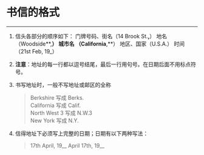 # 	书信的格式
--------------------------------

1. 信头各部分的顺序如下：
    门牌号码、街名（14 Brook St.**,**）
	地名（Woodside**,**）
	城市名 （California**,**）
	地区、国家（U.S.A.）
	时间（21st Feb, 19_）    
    
2. **注意**：地址的每一行都以逗号结尾，最后一行用句号。在日期后面不用标点符号。

3. 书写地址时，一般不写地址或邮区的全称
     > Berkshire 写成 Berks.   
     > California 写成 Calif.   
     > North West 3 写成 N.W.3   
     > New York 写成 N.Y.   
4. 信得地址下必须写上完整的日期；日期有以下两种写法：
    > 17th April, 19__
    > April 17th, 19__
